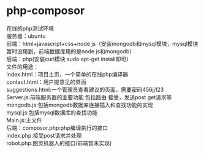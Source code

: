 # php-composor<br>
在线的php测试环境<br>
服务器：ubuntu<br>
前端：html+javascript+css+node js（安装mongodb和mysql模块，mysql模块暂时没用到，前端数据库用的是node js和mongodb）<br>
后端：php(安装curl模块 sudo apt-get install即可）<br>文件的用途：<br>index.html：项目主页，一个简单的在线php编译器 <br>contact.html：用户提意见的界面<br> suggestions.html:一个管理员查看建议的页面，需要密码456jj123<br>
Server.js:前端服务器的主要功能 包括路由 接受，发送post get请求等<br>
mongodb.js:包括mongodb数据库连接插入和查找功能的实现<br>
mysql.js:包括mysql数据库的查找功能<br>
Main.js:主文件<br>
后端：composor.php:php编译执行的接口<br>
index.php:接受post请求并处理<br>
robot.php:图灵机器人的接口(前端暂未实现)<br>
